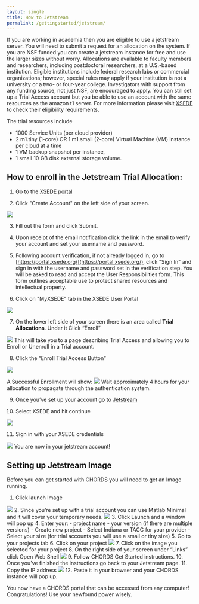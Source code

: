 ```yaml
---
layout: single
title: How to Jetstream
permalink: /gettingstarted/jetstream/
---
```

If you are working in academia then you are eligible to use a jetstream server.
You will need to submit a request for an allocation on the system.
If you are NSF funded you can create a jetstream instance for free and use the larger sizes without worry. Allocations are available to faculty members and researchers, including postdoctoral researchers, at a U.S.-based institution. Eligible institutions include federal research labs or commercial organizations; however, special rules may apply if your institution is not a university or a two- or four-year college. Investigators with support from any funding source, not just NSF, are encouraged to apply. You can still set up a Trial Access account but you be able to use an account with the same resources as the amazon t1 server. 
For more information please visit [XSEDE](https://portal.xsede.org/allocations/startup#eligibility) to check their eligibility requirements.  

The trial resources include  

- 1000 Service Units (per cloud provider)
- 2 m1.tiny (1-core) OR 1 m1.small (2-core) Virtual Machine (VM) instance per cloud at a time
- 1 VM backup snapshot per instance,
- 1 small 10 GB disk external storage volume.

## How to enroll in the Jetstream Trial Allocation:  

1. Go to the [XSEDE portal](https://portal.xsede.org) 

2. Click "Create Account" on the left side of your screen.
<img  class="img-responsive" src="{{ site.baseurl }}/assets/images/JetstreamCreateAccount.png">

3. Fill out the form and click Submit. 

4. Upon receipt of the email notification click the link in the email to verify your account and set your username and password. 

5. Following account verification, if not already logged in, go to [https://portal.xsede.org/](https://portal.xsede.org/), click "Sign In" and sign in with the username and password set in the verification step.
You will be asked to read and accept the User Responsibilities form. This form outlines acceptable use to protect shared resources and intellectual property.

6. Click on "MyXSEDE" tab in the XSEDE User Portal
<img  class="img-responsive" src="{{ site.baseurl }}/assets/images/JetstreamMyXsede.png">

7. On the lower left side of your screen there is an area called **Trial Allocations**. Under it Click “Enroll”
<img  class="img-responsive" src="{{ site.baseurl }}/assets/images/JetstreamEnroll.png">  
This will take you to a page describing Trial Access and allowing you to Enroll or Unenroll in a Trial account.

8. Click the “Enroll Trial Access Button”  
<img  class="img-responsive" src="{{ site.baseurl }}/assets/images/JetstreamTrialAccess.png">  

A Successful Enrollment will show:
<img  class="img-responsive" src="{{ site.baseurl }}/assets/images/JetstreamSuccess.png">
Wait approximately 4 hours for your allocation to propagate through the authentication system.

9. Once you’ve set up your account go to [Jetstream](https://use.jetstream-cloud.org/application/images)

10. Select XSEDE and hit continue 
<img  class="img-responsive" src="{{ site.baseurl }}/assets/images/JetstreamOrganization.png">

11. Sign in with your XSEDE credentials
<img  class="img-responsive" src="{{ site.baseurl }}/assets/images/JetstreamCredentials.png">
You are now in your jetstream account!

## Setting up Jetstream Image
Before you can get started with CHORDS you will need to get an Image running.
1. Click launch Image
<img  class="img-responsive" src="{{ site.baseurl }}/assets/images/JetstreamImage.png">
2. Since you’re set up with a trial account you can use Matlab Minimal and it will cover your temporary needs.
<img  class="img-responsive" src="{{ site.baseurl }}/assets/images/JetstreamMatlab.png">
3. Click Launch and a window will pop up
4. Enter your:
  - project name
  - your version (if  there are multiple versions)
  - Create new project
  - Select Indiana or TACC for your provider
  - Select your size (for trial accounts you will use a small or tiny size)
5. Go to your projects tab
6. Click on your project
<img  class="img-responsive" src="{{ site.baseurl }}/assets/images/JetstreamProject.png">
7. Click on the image you selected for your project
8. On the right side of your screen under “Links” click Open Web Shell 
<img  class="img-responsive" src="{{ site.baseurl }}/assets/images/JetstreamShell.png">
9. Follow CHORDS Get Started instructions.
10. Once you’ve finished the instructions go back to your Jetstream page.
11. Copy the IP address 
<img  class="img-responsive" src="{{ site.baseurl }}/assets/images/JetstreamIP.png">
12. Paste it in your browser and your CHORDS instance will pop up.

You now have a CHORDS portal that can be accessed from any computer! Congratulations! Use your newfound power wisely.



